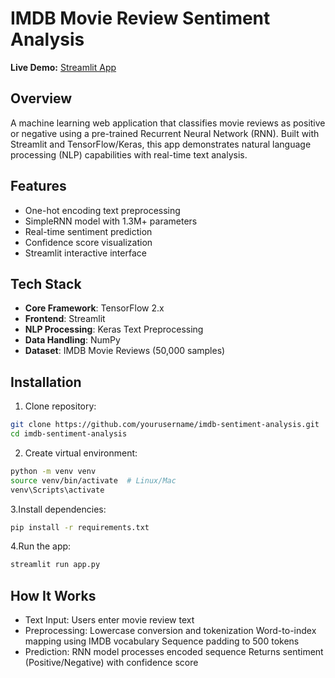 # IMDB Movie Review Sentiment Analysis

**Live Demo:** [Streamlit App](https://rnnimdbsentimentprediction-aq9btcdr8q4meydznnen6h.streamlit.app/)

## Overview
A machine learning web application that classifies movie reviews as positive or negative using a pre-trained Recurrent Neural Network (RNN). Built with Streamlit and TensorFlow/Keras, this app demonstrates natural language processing (NLP) capabilities with real-time text analysis.

## Features
- One-hot encoding text preprocessing
- SimpleRNN model with 1.3M+ parameters
- Real-time sentiment prediction
- Confidence score visualization
- Streamlit interactive interface

## Tech Stack
- **Core Framework**: TensorFlow 2.x
- **Frontend**: Streamlit
- **NLP Processing**: Keras Text Preprocessing
- **Data Handling**: NumPy
- **Dataset**: IMDB Movie Reviews (50,000 samples)

## Installation

1. Clone repository:
```bash
git clone https://github.com/yourusername/imdb-sentiment-analysis.git
cd imdb-sentiment-analysis
```
2. Create virtual environment:
``` bash
python -m venv venv
source venv/bin/activate  # Linux/Mac
venv\Scripts\activate
```
3.Install dependencies:
``` bash
pip install -r requirements.txt
```
4.Run the app:
``` bash
streamlit run app.py
```

## How It Works
- Text Input: Users enter movie review text
- Preprocessing:
Lowercase conversion and tokenization
Word-to-index mapping using IMDB vocabulary
Sequence padding to 500 tokens
- Prediction:
RNN model processes encoded sequence
Returns sentiment (Positive/Negative) with confidence score


